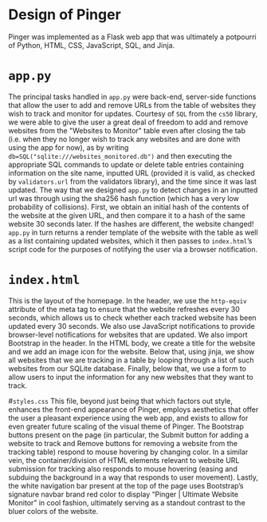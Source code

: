 # Design of Pinger

Pinger was implemented as a Flask web app that was ultimately a potpourri of Python, HTML, CSS, JavaScript, SQL, and Jinja.

# ```app.py```
The principal tasks handled in ```app.py``` were back-end, server-side functions that allow the user to add and remove URLs from the table of websites they wish to track and monitor for updates. Courtesy of ```SQL``` from the ```cs50``` library, we were able to give the user a great deal of freedom to add and remove websites from the "Websites to Monitor" table even after closing the tab (i.e. when they no longer wish to track any websites and are done with using the app for now), as by writing ```db=SQL("sqlite:///websites_monitored.db")``` and then executing the appropriate SQL commands to update or delete table entries containing information on the site name, inputted URL (provided it is valid, as checked by ```validators.url``` from the validators library), and the time since it was last updated. The way that we designed ```app.py``` to detect changes in an inputted url was through using the sha256 hash function (which has a very low probability of collisions). First, we obtain an initial hash of the contents of the website at the given URL, and then compare it to a hash of the same website 30 seconds later. If the hashes are different, the website changed! ``` app.py``` in turn returns a render template of the website with the table as well as a list containing updated websites, which it then passes to ```index.html```’s script code for the purposes of notifying the user via a browser notification.

# ```index.html```
This is the layout of the homepage. In the header, we use the ```http-equiv``` attribute of the meta tag to ensure that the website refreshes every 30 seconds, which allows us to check whether each tracked website has been updated every 30 seconds. We also use JavaScript notifications to provide browser-level notifications for websites that are updated. We also import Bootstrap in the header. In the HTML body, we create a title for the website and we add an image icon for the website. Below that, using jinja, we show all websites that we are tracking in a table by looping through a list of such websites from our SQLite database. Finally, below that, we use a form to allow users to input the information for any new websites that they want to track.

#```styles.css```
This file, beyond just being that which factors out style, enhances the front-end appearance of Pinger, employs aesthetics that offer the user a pleasant experience using the web app, and exists to allow for even greater future scaling of the visual theme of Pinger. The Bootstrap buttons present on the page (in particular, the Submit button for adding a website to track and Remove buttons for removing a website from the tracking table) respond to mouse hovering by changing color. In a similar vein, the container/division of HTML elements relevant to website URL submission for tracking also responds to mouse hovering (easing and subduing the background in a way that responds to user movement). Lastly, the white navigation bar present at the top of the page uses Bootstrap’s signature navbar brand red color to display “Pinger | Ultimate Website Monitor” in cool fashion, ultimately serving as a standout contrast to the bluer colors of the website.



